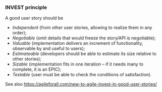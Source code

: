 
### INVEST principle

A good user story should be
* _Independent_ (from other user stories, allowing to realize them in any order);
* _Negotiable_ (omit details that would freeze the story/API is negotiable);
* _Valuable_ (implementation delivers an increment of functionality, observable by and useful to users);
* _Estimateable_ (developers should be able to estimate its size relative to other stories);
* _Sizable_ (implementation fits in one iteration – if it needs many to complete, it is an EPIC);
* _Testable_ (user must be able to check the conditions of satisfaction).

See also https://agileforall.com/new-to-agile-invest-in-good-user-stories/

